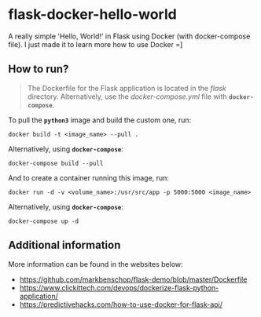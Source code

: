 # flask-docker-hello-world

A really simple 'Hello, World!' in Flask using Docker (with docker-compose file). I just made it to learn more how to use Docker =]

## How to run?

> The Dockerfile for the Flask application is located in the *flask* directory. Alternatively, use the *docker-compose.yml* file with **`docker-compose`**.

To pull the **`python3`** image and build the custom one, run:

```shell
docker build -t <image_name> --pull .
```

Alternatively, using **`docker-compose`**:

```shell
docker-compose build --pull
```

And to create a container running this image, run:

```shell
docker run -d -v <volume_name>:/usr/src/app -p 5000:5000 <image_name>
```

Alternatively, using **`docker-compose`**:

```shell
docker-compose up -d
```

## Additional information

More information can be found in the websites below:

- <https://github.com/markbenschop/flask-demo/blob/master/Dockerfile>
- <https://www.clickittech.com/devops/dockerize-flask-python-application/>
- <https://predictivehacks.com/how-to-use-docker-for-flask-api/>
